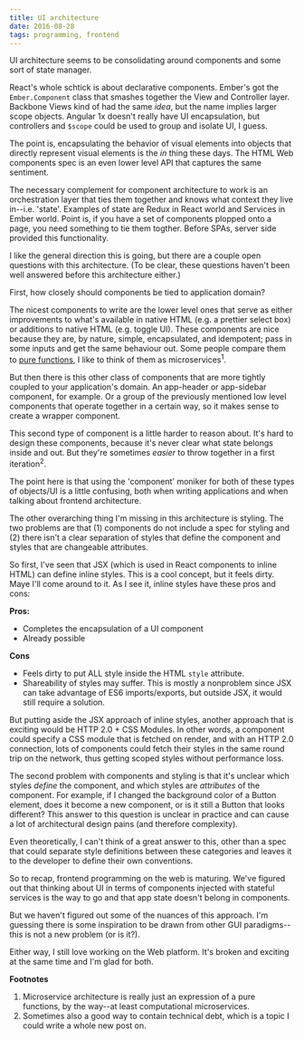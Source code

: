 ```yaml
---
title: UI architecture
date: 2016-08-28
tags: programming, frontend
---
```


UI architecture seems to be consolidating around components
and some sort of state manager.

React's whole schtick is about declarative components.
Ember's got the `Ember.Component` class that smashes together the View
and Controller layer. Backbone Views kind of had the same _idea_,
but the name implies larger scope objects. Angular 1x doesn't
really have UI encapsulation, but controllers and `$scope` could
be used to group and isolate UI, I guess.

The point is, encapsulating the behavior of visual elements
into objects that directly represent visual elements is
the _in_ thing these days. The HTML Web components spec
is an even lower level API that captures the same sentiment.

The necessary complement for component architecture to work
is an orchestration layer that ties them together and knows
what context they live in--i.e. 'state'. Examples of state are
Redux in React world and Services in Ember world. Point is,
if you have a set of components plopped onto a page, you need
something to tie them togther. Before SPAs, server side provided
this functionality.

I like the general direction this is going, but there are a couple
open questions with this architecture. (To be clear, these questions
haven't been well answered before this architecture either.)

First, how closely should components be tied to application domain?

The nicest components to write are the lower level ones that serve
as either improvements to what's available in native HTML (e.g.
a prettier select box) or additions to native HTML (e.g. toggle
UI). These components are nice because they are, by nature, simple,
encapsulated, and idempotent; pass in some inputs and get the same
behaviour out. Some people compare them to [pure functions][1], I
like to think of them as microservices<sup>1</sup>.

But then there is this other class of components that are
more tightly coupled to your application's domain. An app-header
or app-sidebar component, for example. Or a group of the
previously mentioned low level components that operate together
in a certain way, so it makes sense to create a wrapper component.

This second type of component is a little harder to reason about.
It's hard to design these components, because it's never clear
what state belongs inside and out. But they're sometimes _easier_
to throw together in a first iteration<sup>2</sup>.

The point here is that using the 'component' moniker for both of
these types of objects/UI is a little confusing, both when writing
applications and when talking about frontend architecture.

The other overarching thing I'm missing in this architecture is
styling. The two problems are that (1) components do not include
a spec for styling and (2) there isn't a clear separation of
styles that define the component and styles that are changeable
attributes.

So first, I've seen that JSX (which is used in React components to
inline HTML) can define inline styles. This is a cool concept,
but it feels dirty. Maye I'll come around to it. As I see it,
inline styles have these pros and cons:

**Pros:**

-   Completes the encapsulation of a UI component
-   Already possible

**Cons**

-   Feels dirty to put ALL style inside the HTML `style` attribute.
-   Shareability of styles may suffer. This is mostly a nonproblem
    since JSX can take advantage of ES6 imports/exports, but outside
    JSX, it would still require a solution.

But putting aside the JSX approach of inline styles, another approach
that is exciting would be HTTP 2.0 + CSS Modules. In other words,
a component could specify a CSS module that is fetched on render,
and with an HTTP 2.0 connection, lots of components could fetch
their styles in the same round trip on the network, thus getting
scoped styles without performance loss.

The second problem with components and styling is that it's unclear
which styles _define_ the component, and which styles are _attributes_
of the component. For example, if I changed the background color of
a Button element, does it become a new component, or is it still
a Button that looks different? This answer to this question is
unclear in practice and can cause a lot of architectural design
pains (and therefore complexity).

Even theoretically, I can't think of a great answer to this, other
than a spec that could separate style definitions between these
categories and leaves it to the developer to define their own
conventions.

So to recap, frontend programming on the web is maturing. We've figured
out that thinking about UI in terms of components injected with stateful
services is the way to go and that app state doesn't belong in components.

But we haven't figured out some of the nuances of this approach.
I'm guessing there is some inspiration to be drawn from other GUI
paradigms--this is not a new problem (or is it?).

Either way, I still love working on the Web platform. It's broken
and exciting at the same time and I'm glad for both.

**Footnotes**

1. Microservice architecture is really just an expression of a
   pure functions, by the way--at least computational microservices.
2. Sometimes also a good way to contain technical debt, which is
   a topic I could write a whole new post on.

[1]: http://www.nicoespeon.com/en/2015/01/pure-functions-javascript/
